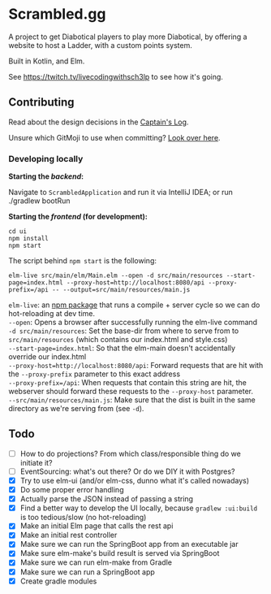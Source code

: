 # Scrambled.gg

A project to get Diabotical players to play more Diabotical, by offering a website to host a Ladder, with a custom points system.

Built in Kotlin, and Elm.

See https://twitch.tv/livecodingwithsch3lp to see how it's going.

## Contributing
Read about the design decisions in the [Captain's Log](./docs/CaptainsLog.md).

Unsure which GitMoji to use when committing? [Look over here](https://gitmoji.carloscuesta.me/).

### Developing locally
**Starting the _backend_:**

Navigate to `ScrambledApplication` and run it via IntelliJ IDEA; or run ./gradlew bootRun


**Starting the _frontend_ (for development):**

```
cd ui
npm install
npm start
```

The script behind `npm start` is the following:
```
elm-live src/main/elm/Main.elm --open -d src/main/resources --start-page=index.html --proxy-host=http://localhost:8080/api --proxy-prefix=/api -- --output=src/main/resources/main.js
```

`elm-live`: an [npm package](https://github.com/wking-io/elm-live) that runs a compile + server cycle so we can do hot-reloading at dev time.  
`--open`: Opens a browser after successfully running the elm-live command  
`-d src/main/resources`: Set the base-dir from where to serve from to `src/main/resources` (which contains our index.html and style.css)  
`--start-page=index.html`: So that the elm-main doesn't accidentally override our index.html  
`--proxy-host=http://localhost:8080/api`: Forward requests that are hit with the `--proxy-prefix` parameter to this exact address  
`--proxy-prefix=/api`: When requests that contain this string are hit, the webserver should forward these requests to the `--proxy-host` parameter.  
`--src/main/resources/main.js`: Make sure that the dist is built in the same directory as we're serving from (see `-d`).

## Todo
* [ ] How to do projections? From which class/responsible thing do we initiate it?
* [ ] EventSourcing: what's out there? Or do we DIY it with Postgres?
* [x] Try to use elm-ui (and/or elm-css, dunno what it's called nowadays)
* [x] Do some proper error handling
* [x] Actually parse the JSON instead of passing a string
* [x] Find a better way to develop the UI locally, because `gradlew :ui:build` is too tedious/slow (no hot-reloading)
* [x] Make an initial Elm page that calls the rest api
* [x] Make an initial rest controller
* [x] Make sure we can run the SpringBoot app from an executable jar
* [x] Make sure elm-make's build result is served via SpringBoot
* [x] Make sure we can run elm-make from Gradle
* [x] Make sure we can run a SpringBoot app
* [x] Create gradle modules

